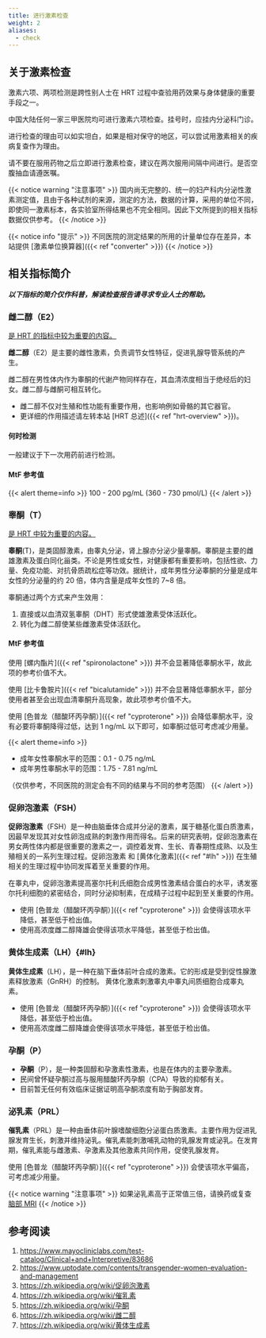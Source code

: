 ```yaml
---
title: 进行激素检查
weight: 2
aliases:
  - check
---
```


## 关于激素检查

激素六项、两项检测是跨性别人士在 HRT 过程中查验用药效果与身体健康的重要手段之一。

中国大陆任何一家三甲医院均可进行激素六项检查。挂号时，应挂内分泌科门诊。

进行检查的理由可以如实坦白，如果是相对保守的地区，可以尝试用激素相关的疾病复查作为理由。

请不要在服用药物之后立即进行激素检查，建议在两次服用间隔中间进行。是否空腹抽血请遵医嘱。

{{< notice warning "注意事项" >}}
国内尚无完整的、统一的妇产科内分泌性激素测定值，且由于各种试剂的来源，测定的方法，数据的计算，采用的单位不同，即使同一激素标本，各实验室所得结果也不完全相同。因此下文所提到的相关指标数据仅供参考。
{{< /notice >}}

{{< notice info "提示" >}}
不同医院的测定结果的所用的计量单位存在差异，本站提供 [激素单位换算器]({{< ref "converter" >}})
{{< /notice >}}

## 相关指标简介

**_以下指标的简介仅作科普，解读检查报告请寻求专业人士的帮助。_**

### 雌二醇（E2）

<u>是 HRT 的指标中较为重要的内容。</u>

**雌二醇**（E2）是主要的雌性激素，负责调节女性特征，促进乳腺导管系统的产生。

雌二醇在男性体内作为睾酮的代谢产物同样存在，其血清浓度相当于绝经后的妇女。雌二醇与雌酮可相互转化。

- 雌二醇不仅对生殖和性功能有重要作用，也影响例如骨骼的其它器官。
- 更详细的作用描述请左转本站 [HRT 总述]({{< ref "hrt-overview" >}})。

#### 何时检测

一般建议于下一次用药前进行检测。

#### MtF 参考值

{{< alert theme=info >}}
100 - 200 pg/mL (360 - 730 pmol/L)
{{< /alert >}}

### **睾酮（T）**

<u>是 HRT 中较为重要的内容。</u>

**睾酮**(T)，是类固醇激素，由睾丸分泌，肾上腺亦分泌少量睾酮。睾酮是主要的雌雄激素及蛋白同化甾类。不论是男性或女性，对健康都有重要影响，包括性欲、力量、免疫功能、对抗骨质疏松症等功效。据统计，成年男性分泌睾酮的分量是成年女性的分泌量的约 20 倍，体内含量是成年女性的 7~8 倍。

睾酮通过两个方式来产生效用：

1. 直接或以血清双氢睾酮（DHT）形式使雄激素受体活跃化。
1. 转化为雌二醇使某些雌激素受体活跃化。

#### MtF 参考值

使用 [螺内酯片]({{< ref "spironolactone" >}}) 并不会显著降低睾酮水平，故此项的参考价值不大。

使用 [比卡鲁胺片]({{< ref "bicalutamide" >}}) 并不会显著降低睾酮水平，部分使用者甚至会出现血清睾酮升高现象，故此项参考价值不大。

使用 [色普龙（醋酸环丙孕酮）]({{< ref "cyproterone" >}}) 会降低睾酮水平，没有必要将睾酮降得过低，达到 1 ng/mL 以下即可，如睾酮过低可考虑减少用量。

{{< alert theme=info >}}

- 成年女性睾酮水平的范围：0.1 - 0.75 ng/mL
- 成年男性睾酮水平的范围：1.75 - 7.81 ng/mL

（仅供参考，不同医院的测定会有不同的结果与不同的参考范围）
{{< /alert >}}

### 促卵泡激素（FSH）

**促卵泡激素**（FSH）是一种由脑垂体合成并分泌的激素，属于糖基化蛋白质激素，因最早发现其对女性卵泡成熟的刺激作用而得名。后来的研究表明，促卵泡激素在男女两性体内都是很重要的激素之一，调控着发育、生长、青春期性成熟、以及生殖相关的一系列生理过程。促卵泡激素 和 [黄体化激素]({{< ref "#lh" >}}) 在生殖相关的生理过程中协同发挥着至关重要的作用。

在睾丸中，促卵泡激素提高塞尔托利氏细胞合成男性激素结合蛋白的水平，诱发塞尔托利细胞的紧密结合，同时分泌抑制素，在成精子过程中起到至关重要的作用。

- 使用 [色普龙（醋酸环丙孕酮）]({{< ref "cyproterone" >}}) 会使得该项水平降低，甚至低于检出值。
- 使用高浓度雌二醇降雄会使得该项水平降低，甚至低于检出值。

### 黄体生成素（LH）{#lh}

**黄体生成素**（LH），是一种在脑下垂体前叶合成的激素。它的形成是受到促性腺激素释放激素（GnRH）的控制。
黄体化激素刺激睾丸中睾丸间质细胞合成睾丸素。

- 使用 [色普龙（醋酸环丙孕酮）]({{< ref "cyproterone" >}}) 会使得该项水平降低，甚至低于检出值。
- 使用高浓度雌二醇降雄会使得该项水平降低，甚至低于检出值。

### 孕酮（P）

- **孕酮**（P），是一种类固醇和孕激素性激素，也是在体内的主要孕激素。
- 民间曾怀疑孕酮过高与服用醋酸环丙孕酮（CPA）导致的抑郁有关。
- 目前暂无任何有效临床证据证明高孕酮浓度有助于胸部发育。

### 泌乳素（PRL）

**催乳素**（PRL）是一种由垂体前叶腺嗜酸细胞分泌蛋白质激素。主要作用为促进乳腺发育生长，刺激并维持泌乳。催乳素能刺激哺乳动物的乳腺发育或泌乳。在发育期，催乳素能与雌激素、孕激素及其他激素共同作用，促使乳腺发育。

使用 [色普龙（醋酸环丙孕酮）]({{< ref "cyproterone" >}}) 会使该项水平偏高，可考虑减少用量。

{{< notice warning "注意事项" >}}
如果泌乳素高于正常值三倍，请换药或复查 [脑部 MRI](https://zh.wikipedia.org/zh-cn/磁共振成像)
{{< /notice >}}

## 参考阅读

1. <https://www.mayocliniclabs.com/test-catalog/Clinical+and+Interpretive/83686>
1. <https://www.uptodate.com/contents/transgender-women-evaluation-and-management>
1. <https://zh.wikipedia.org/wiki/促卵泡激素>
1. <https://zh.wikipedia.org/wiki/催乳素>
1. <https://zh.wikipedia.org/wiki/孕酮>
1. <https://zh.wikipedia.org/wiki/雌二醇>
1. <https://zh.wikipedia.org/wiki/黄体生成素>
